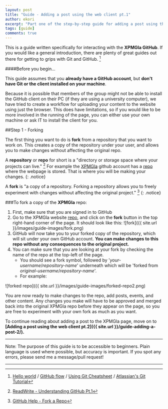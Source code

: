 ```yaml
---
layout: post
title: "Guide - Adding a post using the web client pt.1"
author: ekori
excerpt: "Part one of the step-by-step guide for adding a post using the web interface."
tags: [guide]
comments: true
---
```


This is a guide written specifically for interacting with the **XPMGla GitHub**. If you would like a general introduction, there are plenty of great guides out there for getting to grips with Git and GitHub. [^1]

####Before you begin...

This guide assumes that you **already have a GitHub account**, but **don't have Git or the client installed on your machine**.

Because it is possible that members of the group might not be able to install the GitHub client on their PC (if they are using a university computer), we have tried to create a workflow for uploading your content to the website using just the browser. This does have limitations, so if you would like to be more involved in the running of the page, you can either use your own machine or ask IT to install the client for you.


##Step 1 - Forking

The first thing you want to do is **fork** from a repository that you want to work on. This creates a copy of the repository under your user, and allows you to make changes without affecting the original repo.

A **repository** or **repo** for short is a "directory or storage space where your projects can live." [^2] For example the [XPMGla](https://github.com/xpmgla) github account has a [repo](https://github.com/xpmgla/xpmgla.github.io) where the webpage is stored. That is where you will be making your changes.
{: .notice}

A **fork** is "a copy of a repository. Forking a repository allows you to freely experiment with changes without affecting the original project." [^3]
{: .notice}

###To fork a copy of the **XPMGla** repo:

1. First, make sure that you are signed in to GitHub
2. Go to the XPMGla website [repo](https://github.com/xpmgla/xpmgla.github.io), and click on the **fork** button in the top right-hand corner of the page. It should look like this: ![fork]({{ site.url }}/images/guide-images/fork.png)
3. GitHub will now take you to your forked copy of the repository, which will sit under your own GitHub account. **You can make changes to this repo without any consequences to the original project.**
4. You can make sure that you are looking at your fork by checking the name of the repo at the top-left of the page.
	* You should see a fork symbol, followed by '*your-username*/*repository-name*' underneath which will be 'forked from *original-username*/*repository-name*'.
	* For example: 

![forked repo]({{ site.url }}/images/guide-images/forked-repo2.png)

You are now ready to make changes to the repo, add posts, events, and other content. Any changes you make will have to be approved and merged back into the original XPMGla repo before they appear on the page, so you are free to experiment with your own fork as much as you want.

To continue reading about adding a post to the XPMGla page, move on to **[Adding a post using the web client pt.2]({{ site.url }}/guide-adding-a-post-2/).**

---
Note: The purpose of this guide is to be accessible to beginners. Plain language is used where possible, but accuracy is important. If you spot any errors, please send me a message/pull request!

---

[^1]:[Hello world](https://guides.github.com/activities/hello-world/) / [GitHub flow](https://guides.github.com/introduction/flow/) / [Using Git Cheatsheet](https://gist.github.com/hofmannsven/6814451) / [Atlassian's Git Tutorial](https://www.atlassian.com/git/tutorials)
[^2]: [ReadWrite - Understanding GitHub Pt.1](http://readwrite.com/2013/09/30/understanding-github-a-journey-for-beginners-part-1)
[^3]: [GitHub Help - Fork a Repo](https://help.github.com/articles/fork-a-repo/)
